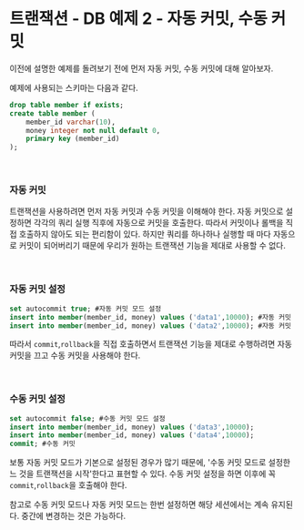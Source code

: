 # 트랜잭션 - DB 예제 2 - 자동 커밋, 수동 커밋
이전에 설명한 예제를 돌려보기 전에 먼저 자동 커밋, 수동 커밋에 대해 알아보자.

예제에 사용되는 스키마는 다음과 같다.
```sql
drop table member if exists;
create table member (
    member_id varchar(10),
    money integer not null default 0,
    primary key (member_id)
);
```

<br>

### 자동 커밋
트랜잭션을 사용하려면 먼저 자동 커밋과 수동 커밋을 이해해야 한다.
자동 커밋으로 설정하면 각각의 쿼리 실행 직후에 자동으로 커밋을 호출한다. 따라서 커밋이나 롤백을 직접 호출하지 않아도 되는 편리함이 있다. 하지만 쿼리를 하나하나 실행할 때 마다 자동으로 커밋이 되어버리기 때문에 우리가 원하는 트랜잭션 기능을 제대로 사용할 수 없다.

<br>

### 자동 커밋 설정
```sql
set autocommit true; #자동 커밋 모드 설정
insert into member(member_id, money) values ('data1',10000); #자동 커밋
insert into member(member_id, money) values ('data2',10000); #자동 커밋
```
따라서 ```commit```,```rollback```을 직접 호출하면서 트랜잭션 기능을 제대로 수행하려면 자동 커밋을 끄고 수동 커밋을 사용해야 한다.

<br>

### 수동 커밋 설정
```sql
set autocommit false; #수동 커밋 모드 설정
insert into member(member_id, money) values ('data3',10000);
insert into member(member_id, money) values ('data4',10000);
commit; #수동 커밋
```
보통 자동 커밋 모드가 기본으로 설정된 경우가 많기 때문에, '수동 커밋 모드로 설정한느 것을 트랜잭션을 시작'한다고 표현할 수 있다. 수동 커밋 설정을 하면 이후에 꼭 ```commit```,```rollback```을 호출해야 한다.

참고로 수동 커밋 모드나 자동 커밋 모드는 한번 설정하면 해당 세션에서는 계속 유지된다. 중간에 변경하는 것은 가능하다.